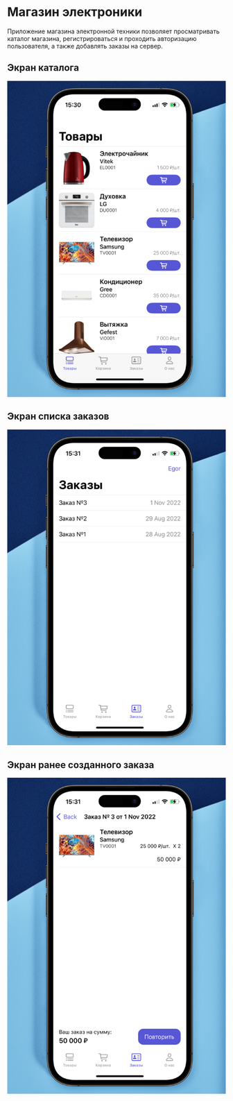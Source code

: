 # Магазин электроники
Приложение магазина электронной техники позволяет просматривать каталог магазина, регистрироваться и проходить авторизацию пользователя, а также добавлять заказы на сервер.
## Экран каталога

![](readme_assets/FSA.png)

## Экран списка заказов

![](readme_assets/FSA_orders_list.png)

## Экран ранее созданного заказа

![](readme_assets/FSA_order.png)